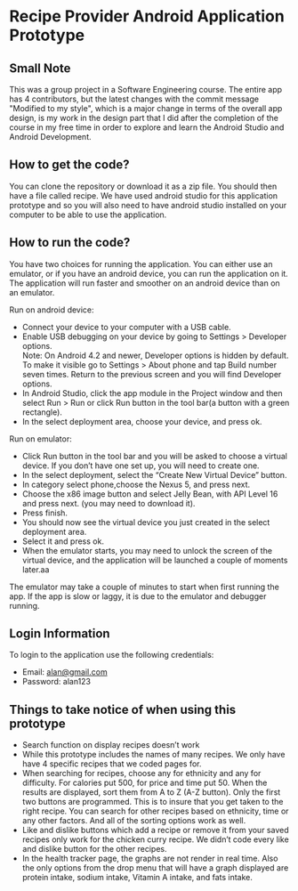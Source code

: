 Recipe Provider Android Application Prototype
==========

Small Note
-----------
This was a group project in a Software Engineering course. The entire app has 4 contributors, but the latest changes with the commit message "Modified to my style", which is a major change in terms of the overall app design, is my work in the design part that I did after the completion of the course in my free time in order to explore and learn the Android Studio and Android Development. 

How to get the code?
-----------
You can clone the repository or download it as a zip file. You should then have a file called recipe. We have used android studio for this application prototype and so you will also need to have android studio installed on your computer to be able to use the application. 

How to run the code?
-----------
You have two choices for running the application. You can either use an emulator, or if you have an android device, you can run the application on it.  
The application will run faster and smoother on an android device than on an emulator.

Run on android device:  
* Connect your device to your computer with a USB cable.
* Enable USB debugging on your device by going to Settings > Developer options.  
Note: On Android 4.2 and newer, Developer options is hidden by default. To make it visible go to Settings > About phone and tap Build number seven times. Return to the previous screen and you will find Developer options.
* In Android Studio, click the app module in the Project window and then select Run > Run or click Run button in the tool bar(a button with a green rectangle).
* In the select deployment area, choose your device, and press ok.  

Run on emulator:
* Click Run button in the tool bar and you will be asked to choose a virtual device. If you don’t have one set up, you will need to create one.  
* In the select deployment, select the “Create New Virtual Device” button.  
* In category select phone,choose the Nexus 5, and press next.  
* Choose the x86 image button and select Jelly Bean, with API Level 16 and press next. (you may need to download it).
* Press finish.  
* You should now see the virtual device you just created in the select deployment area.  
* Select it and press ok. 
* When the emulator starts, you may need to unlock the screen of the virtual device, and the application will be launched a couple of moments later.aa

The emulator may take a couple of minutes to start when first running the app. If the app is slow or laggy, it is due to the emulator and debugger running.  

Login Information
-----------
To login to the application use the following credentials:  
* Email: alan@gmail.com  
* Password: alan123  

Things to take notice of when using this prototype
-----------
* Search function on display recipes doesn’t work
* While this prototype includes the names of many recipes. We only have have 4 specific recipes that we coded pages for.
* When searching for recipes, choose any for ethnicity and any for difficulty. For calories put 500, for price and time put 50. When the results are displayed, sort them from A to Z (A-Z button). Only the first two buttons are programmed. This is to insure that you get taken to the right recipe. You can search for other recipes based on ethnicity, time or any other factors. And all of the sorting options work as well. 
* Like and dislike buttons which add a recipe or remove it from your saved recipes only work for the chicken curry recipe. We didn’t code every like and dislike button for the other recipes.
* In the health tracker page, the graphs are not render in real time. Also the only options from the drop menu that will have a graph displayed are protein intake, sodium intake, Vitamin A intake, and fats intake. 





